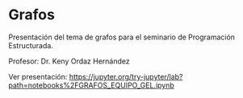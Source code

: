 # Grafos

Presentación del tema de grafos para el seminario de Programación Estructurada.

Profesor: Dr. Keny Ordaz Hernández

Ver presentación: https://jupyter.org/try-jupyter/lab?path=notebooks%2FGRAFOS_EQUIPO_GEL.ipynb
